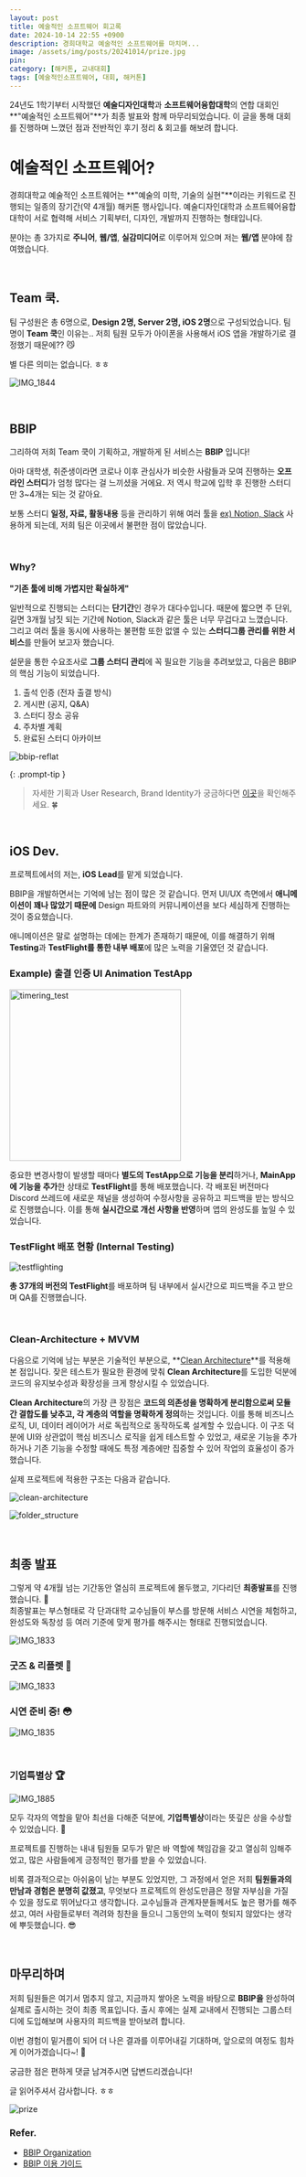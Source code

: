```yaml
---
layout: post
title: 예술적인 소프트웨어 회고록
date: 2024-10-14 22:55 +0900
description: 경희대학교 예술적인 소프트웨어를 마치며...
image: /assets/img/posts/20241014/prize.jpg
pin: 
category: [해커톤, 교내대회]
tags: [예술적인소프트웨어, 대회, 해커톤]
---
```


24년도 1학기부터 시작했던 **예술디자인대학**과 **소프트웨어융합대학**의 연합 대회인 **"예술적인 소프트웨어"**가 최종 발표와 함께 마무리되었습니다. 이 글을 통해 대회를 진행하며 느꼈던 점과 전반적인 후기 정리 & 회고를 해보려 합니다.

# 예술적인 소프트웨어?

경희대학교 예술적인 소프트웨어는 **"예술의 미학, 기술의 실현"**이라는 키워드로 진행되는 일종의 장기간(약 4개월) 해커톤 행사입니다. 예술디자인대학과 소프트웨어융합대학이 서로 협력해 서비스 기획부터, 디자인, 개발까지 진행하는 형태입니다. 

분야는 총 3가지로 **주니어**, **웹/앱**, **실감미디어**로 이루어져 있으며 저는 **웹/앱** 분야에 참여했습니다. 

<br>

## Team 쿡.

팀 구성원은 총 6명으로, **Design 2명, Server 2명, iOS 2명**으로 구성되었습니다. 팀명이 **Team 쿡**인 이유는.. 저희 팀원 모두가 아이폰을 사용해서 iOS 앱을 개발하기로 결정했기 때문에?? 😼 

별 다른 의미는 없습니다. ㅎㅎ

![IMG_1844](/assets/img/posts/20241014/IMG_1844.jpeg)

<br>

## BBIP

그리하여 저희 Team 쿡이 기획하고, 개발하게 된 서비스는 **BBIP** 입니다!  

아마 대학생, 취준생이라면 코로나 이후 관심사가 비슷한 사람들과 모여 진행하는 **오프라인 스터디**가 엄청 많다는 걸 느끼셨을 거에요. 저 역시 학교에 입학 후 진행한 스터디만 3~4개는 되는 것 같아요.

보통 스터디 **일정, 자료, 활동내용** 등을 관리하기 위해 여러 툴을 <u>ex) Notion, Slack</u> 사용하게 되는데, 저희 팀은 이곳에서 불편한 점이 많았습니다.

<br>



### Why?

**"기존 툴에 비해 가볍지만 확실하게"**

일반적으로 진행되는 스터디는 **단기간**인 경우가 대다수입니다. 때문에 짧으면 주 단위, 길면 3개월 남짓 되는 기간에 Notion, Slack과 같은 툴은 너무 무겁다고 느꼈습니다. 그리고 여러 툴을 동시에 사용하는 불편함 또한 없앨 수 있는 **스터디그룹 관리를 위한 서비스**를 만들어 보고자 했습니다.

설문을 통한 수요조사로 **그룹 스터디 관리**에 꼭 필요한 기능을 추려보았고, 다음은 BBIP의 핵심 기능이 되었습니다.

1. 출석 인증 (전자 출결 방식)
2. 게시판 (공지, Q&A)
3. 스터디 장소 공유
4. 주차별 계획
5. 완료된 스터디 아카이브

![bbip-reflat](/assets/img/posts/20241014/bbip-reflat.png)

{: .prompt-tip }

>자세한 기획과 User Research, Brand Identity가 궁금하다면 [이곳](https://www.figma.com/proto/ZFmypHPvceyxPcOaNMsojo/%EB%94%94%EC%9E%90%EC%9D%B8?node-id=4608-14982&t=ZS078I333JmMUDNG-1)을 확인해주세요. 🍀

<br>

## iOS Dev.

프로젝트에서의 저는, **iOS Lead**를 맡게 되었습니다. 

BBIP을 개발하면서는 기억에 남는 점이 많은 것 같습니다. 먼저 UI/UX 측면에서 **애니메이션이 꽤나 많았기 때문에** Design 파트와의 커뮤니케이션을 보다 세심하게 진행하는 것이 중요했습니다.

애니메이션은 말로 설명하는 데에는 한계가 존재하기 때문에, 이를 해결하기 위해 **Testing**과 **TestFlight를 통한 내부 배포**에 많은 노력을 기울였던 것 같습니다.

### Example) 출결 인증 UI Animation TestApp 

<img src="/assets/img/posts/20241014/timering_test.gif" alt="timering_test" width="300"/>

중요한 변경사항이 발생할 때마다 **별도의 TestApp으로 기능을 분리**하거나, **MainApp에 기능을 추가**한 상태로 **TestFlight**를 통해 배포했습니다. 각 배포된 버전마다 Discord 쓰레드에 새로운 채널을 생성하여 수정사항을 공유하고 피드백을 받는 방식으로 진행했습니다. 이를 통해 **실시간으로 개선 사항을 반영**하며 앱의 완성도를 높일 수 있었습니다.

### TestFlight 배포 현황 (Internal Testing)

![testflighting](/assets/img/posts/20241014/testflighting.png)

**총 37개의 버전의 TestFlight**를 배포하며 팀 내부에서 실시간으로 피드백을 주고 받으며 QA를 진행했습니다.

<br>



###  Clean-Architecture + MVVM

다음으로 기억에 남는 부분은 기술적인 부분으로, **[Clean Architecture](https://blog.cleancoder.com/uncle-bob/2012/08/13/the-clean-architecture.html)**를 적용해본 점입니다. 잦은 테스트가 필요한 환경에 맞춰 **Clean Architecture**를 도입한 덕분에 코드의 유지보수성과 확장성을 크게 향상시킬 수 있었습니다. 

**Clean Architecture**의 가장 큰 장점은 **코드의 의존성을 명확하게 분리함으로써 모듈 간 결합도를 낮추고, 각 계층의 역할을 명확하게 정의**하는 것입니다. 이를 통해 비즈니스 로직, UI, 데이터 레이어가 서로 독립적으로 동작하도록 설계할 수 있습니다. 이 구조 덕분에 UI와 상관없이 핵심 비즈니스 로직을 쉽게 테스트할 수 있었고, 새로운 기능을 추가하거나 기존 기능을 수정할 때에도 특정 계층에만 집중할 수 있어 작업의 효율성이 증가했습니다.

실제 프로젝트에 적용한 구조는 다음과 같습니다.

![clean-architecture](/assets/img/posts/20241014/clean-architecture.png)

![folder_structure](/assets/img/posts/20241014/folder_structure.png)

<br>



## 최종 발표

그렇게 약 4개월 넘는 기간동안 열심히 프로젝트에 몰두했고, 기다리던 **최종발표**를 진행했습니다. 🥳  
최종발표는 부스형태로 각 단과대학 교수님들이 부스를 방문해 서비스 시연을 체험하고, 완성도와 독창성 등 여러 기준에 맞게 평가를 해주시는 형태로 진행되었습니다.

![IMG_1833](/assets/img/posts/20241014/IMG_1833.jpeg)

### 굿즈 & 리플렛 🥸

![IMG_1833](/assets/img/posts/20241014/IMG_1827.jpeg) 

### 시연 준비 중! 😳

![IMG_1835](/assets/img/posts/20241014/IMG_1835.jpeg)

<br>

### 기업특별상 🏆

![IMG_1885](/assets/img/posts/20241014/IMG_1885.jpg)

모두 각자의 역할을 맡아 최선을 다해준 덕분에, **기업특별상**이라는 뜻깊은 상을 수상할 수 있었습니다. 👏

프로젝트를 진행하는 내내 팀원들 모두가 맡은 바 역할에 책임감을 갖고 열심히 임해주었고, 많은 사람들에게 긍정적인 평가를 받을 수 있었습니다.

비록 결과적으로는 아쉬움이 남는 부분도 있었지만, 그 과정에서 얻은 저희 **팀원들과의 만남과 경험은 분명히 값졌고**, 무엇보다 프로젝트의 완성도만큼은 정말 자부심을 가질 수 있을 정도로 뛰어났다고 생각합니다. 교수님들과 관계자분들께서도 높은 평가를 해주셨고, 여러 사람들로부터 격려와 칭찬을 들으니 그동안의 노력이 헛되지 않았다는 생각에 뿌듯했습니다. 😎

<br>



## 마무리하며

저희 팀원들은 여기서 멈추지 않고, 지금까지 쌓아온 노력을 바탕으로 **BBIP을** 완성하여 실제로 출시하는 것이 최종 목표입니다. 출시 후에는 실제 교내에서 진행되는 그룹스터디에 도입해보며 사용자의 피드백을 받아보려 합니다.

이번 경험이 밑거름이 되어 더 나은 결과를 이루어내길 기대하며, 앞으로의 여정도 힘차게 이어가겠습니다~! 🎈

궁금한 점은 편하게 댓글 남겨주시면 답변드리겠습니다! 

글 읽어주셔서 감사합니다. ㅎㅎ

![prize](/assets/img/posts/20241014/prize.jpg)



### Refer.

- [BBIP Organization](https://github.com/bbip-swand)
- [BBIP 이용 가이드](https://possible-raft-360.notion.site/BBIP-114aea0c293b81d7820ae57115c6af3f)
